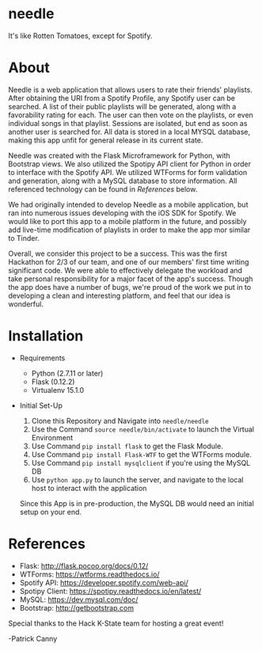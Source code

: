 # needle
It's like Rotten Tomatoes, except for Spotify.

# About
Needle is a web application that allows users to rate their friends' playlists. After obtaining the URI from a Spotify Profile,
any Spotify user can be searched. A list of their public playlists will be generated, along with a favorability
rating for each. The user can then vote on the playlists, or even individual songs in that playlist. Sessions are isolated,
but end as soon as another user is searched for. All data is stored in a local MYSQL database, making this app unfit for
general release in its current state.

Needle was created with the Flask Microframework for Python, with Bootstrap views. We also utilized the Spotipy API client
for Python in order to interface with the Spotify API. We utilized WTForms for form validation and generation, along with a
MySQL database to store information. All referenced technology can be found in *References* below.

We had originally intended to develop Needle as a mobile application, but ran into numerous issues developing with the iOS SDK
for Spotify. We would like to port this app to a mobile platform in the future, and possibly add live-time modification of playlists in order
to make the app mor similar to Tinder.

Overall, we consider this project to be a success. This was the first Hackathon for 2/3 of our team, and one of our members' first time writing
significant code. We were able to effectively delegate the workload and take personal responsibility for a major facet of the app's success. Though
the app does have a number of bugs, we're proud of the work we put in to developing a clean and interesting platform, and feel that our idea
is wonderful.

# Installation
- Requirements
  - Python (2.7.11 or later)
  - Flask (0.12.2)
  - Virtualenv 15.1.0

- Initial Set-Up
  1. Clone this Repository and Navigate into `needle/needle`
  2. Use the Command `source needle/bin/activate` to launch the Virtual Environment
  3. Use Command `pip install flask` to get the Flask Module.
  4. Use Command `pip install Flask-WTF` to get the WTForms module.
  5. Use Command `pip install mysqlclient` if you're using the MySQL DB
  6. Use `python app.py` to launch the server, and navigate to the local host to interact with the application

  Since this App is in pre-production, the MySQL DB would need an initial setup on your end.

# References

- Flask: http://flask.pocoo.org/docs/0.12/
- WTForms: https://wtforms.readthedocs.io/
- Spotify API: https://developer.spotify.com/web-api/
- Spotipy Client: https://spotipy.readthedocs.io/en/latest/
- MySQL: https://dev.mysql.com/doc/
- Bootstrap: http://getbootstrap.com

Special thanks to the Hack K-State team for hosting a great event!

-Patrick Canny
